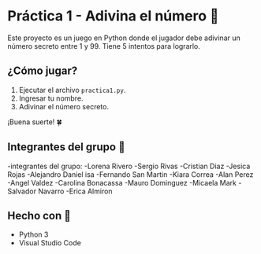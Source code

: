 # Práctica 1 - Adivina el número 🎲

Este proyecto es un juego en Python donde el jugador debe adivinar un número secreto entre 1 y 99. Tiene 5 intentos para lograrlo.

## ¿Cómo jugar?

1. Ejecutar el archivo `practica1.py`.
2. Ingresar tu nombre.
3. Adivinar el número secreto.

¡Buena suerte! 🍀

## Integrantes del grupo 👥


-integrantes del grupo:
-Lorena Rivero
-Sergio Rivas
-Cristian Diaz
-Jesica Rojas
-Alejandro Daniel isa
-Fernando San Martin
-Kiara Correa
-Alan Perez
-Angel Valdez
-Carolina Bonacassa
-Mauro Dominguez
-Micaela Mark
-Salvador Navarro
-Erica Almiron


## Hecho con 🐍

- Python 3
- Visual Studio Code
